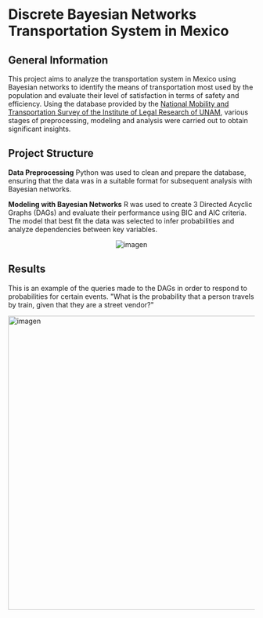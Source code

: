 # Discrete Bayesian Networks Transportation System in Mexico
## General Information
This project aims to analyze the transportation system in Mexico using Bayesian networks to identify the means of transportation most used by the population and evaluate their level of satisfaction in terms of safety and efficiency. Using the database provided by the [National Mobility and Transportation Survey of the Institute of Legal Research of UNAM](http://www.losmexicanos.unam.mx/movilidadytransporte/encuesta_nacional.html), various stages of preprocessing, modeling and analysis were carried out to obtain significant insights.

## Project Structure
**Data Preprocessing**
Python was used to clean and prepare the database, ensuring that the data was in a suitable format for subsequent analysis with Bayesian networks.

**Modeling with Bayesian Networks**
R was used to create 3 Directed Acyclic Graphs (DAGs) and evaluate their performance using BIC and AIC criteria. The model that best fit the data was selected to infer probabilities and analyze dependencies between key variables.
<p align="center">
  <img src="https://github.com/user-attachments/assets/0a1d7a7b-1dec-4a39-a2fb-f3408313d54d" alt="imagen">
</p>

## Results
This is an example of the queries made to the DAGs in order to respond to probabilities for certain events. "What is the probability that a person travels by train, given that they are a street vendor?"
<p>
  <img src="https://github.com/user-attachments/assets/9d640a7a-2146-42d8-8507-51c23ca97675" alt="imagen" width="600">
</p>



